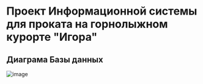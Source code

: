 # Проект Информационной системы для проката на горнолыжном курорте "Игора"

## Диаграма Базы данных
![image](https://github.com/malbled/ProjectResort/assets/107112651/a4bf03cc-b9ce-47ef-ba52-1b8cbfe91468)


